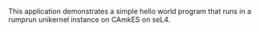 <!--
     Copyright 2017, Data61, CSIRO (ABN 41 687 119 230)

     SPDX-License-Identifier: CC-BY-SA-4.0
-->

This application demonstrates a simple hello world program that runs in a
rumprun unikernel instance on CAmkES on seL4.